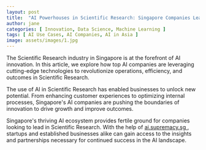 ```yaml
---
layout: post
title:  "AI Powerhouses in Scientific Research: Singapore Companies Leading the Charge"
author: jane
categories: [ Innovation, Data Science, Machine Learning ]
tags: [ AI Use Cases, AI Companies, AI in Asia ]
image: assets/images/1.jpg
---
```


The Scientific Research industry in Singapore is at the forefront of AI innovation. In this article, we explore how top AI companies are leveraging cutting-edge technologies to revolutionize operations, efficiency, and outcomes in Scientific Research.

The use of AI in Scientific Research has enabled businesses to unlock new potential. From enhancing customer experiences to optimizing internal processes, Singapore's AI companies are pushing the boundaries of innovation to drive growth and improve outcomes.

Singapore's thriving AI ecosystem provides fertile ground for companies looking to lead in Scientific Research. With the help of <a href="https://ai.supremacy.sg" target="_blank"> ai.supremacy.sg </a>, startups and established businesses alike can gain access to the insights and partnerships necessary for continued success in the AI landscape.
